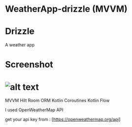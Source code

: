# WeatherApp-drizzle (MVVM)
# Drizzle
A weather app 

# Screenshot
# ![alt text](https://raw.githubusercontent.com/HoseinSadonasl/WeatherApp-drizzle/master/Screenshots/Screenshot_1657838468.png)

MVVM
Hilt
Room ORM
Kotlin Coroutines
Kotlin Flow

I used OpenWeatherMap API

get your api key from : [https://openweathermap.org/api]


